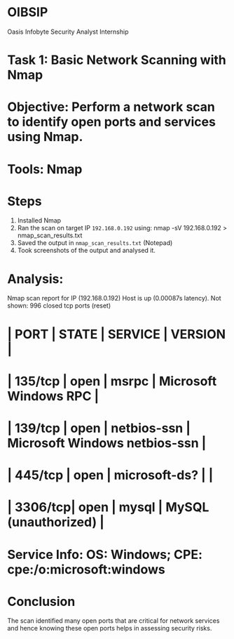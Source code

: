 # OIBSIP
Oasis Infobyte Security Analyst Internship

# Task 1: Basic Network Scanning with Nmap
# Objective: Perform a network scan to identify open ports and services using Nmap.
# Tools: Nmap

# Steps
1. Installed Nmap
2. Ran the scan on target IP `192.168.0.192` using:
nmap -sV 192.168.0.192 > nmap_scan_results.txt
3. Saved the output in `nmap_scan_results.txt` (Notepad)
4. Took screenshots of the output and analysed it. 

# Analysis:
Nmap scan report for IP (192.168.0.192)
Host is up (0.00087s latency).
Not shown: 996 closed tcp ports (reset)

# | PORT    | STATE | SERVICE       | VERSION                             |
# | 135/tcp | open  | msrpc         | Microsoft Windows RPC               |
# | 139/tcp | open  | netbios-ssn   | Microsoft Windows netbios-ssn       |
# | 445/tcp | open  | microsoft-ds? |                                     |
# | 3306/tcp| open  | mysql         | MySQL (unauthorized)                |
# Service Info: OS: Windows; CPE: cpe:/o:microsoft:windows

# Conclusion
The scan identified many open ports that are critical for network services and hence knowing these open ports helps in assessing security risks.
